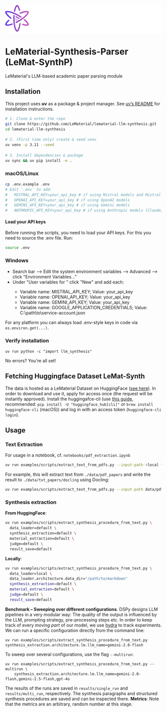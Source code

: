 ![](assets/lematerial-logo.png)

# LeMaterial-Synthesis-Parser (LeMat-SynthP)

LeMaterial's LLM-based academic paper parsing module

## Installation

This project uses **uv** as a package & project manager. See [uv’s README](https://github.com/astral-sh/uv?tab=readme-ov-file#installation) for installation instructions.

```bash
# 1. Clone & enter the repo
git clone https://github.com/LeMaterial/lematerial-llm-synthesis.git
cd lematerial-llm-synthesis

# 2. (First time only) create & seed venv
uv venv -p 3.11 --seed

# 3. Install dependencies & package
uv sync && uv pip install -e .
```

### macOS/Linux

```bash
cp .env.example .env
# Edit `.env` to add:
#   MISTRAL_API_KEY=your_api_key # if using Mistral models and Mistral OCR
#   OPENAI_API_KEY=your_api_key # if using OpenAI models
#   GEMINI_API_KEY=your_api_key # if using Gemini models
#   ANTHROPIC_API_KEY=your_api_key # if using Anthropic models (Claude, image extraction)
```

#### Load your API keys

Before running the scripts, you need to load your API keys. For this you need to source the .env file. Run:

```bash
source .env
```

### Windows

- Search bar --> Edit the system environment variables --> Advanced --> click "Environment Variables..."
- Under "User variables for <your-username>" click "New" and add each:
  - Variable name: MISTRAL_API_KEY; Value: your_api_key
  - Variable name: OPENAI_API_KEY; Value: your_api_key
  - Variable name: GEMINI_API_KEY; Value: your_api_key
  - Variable name: GOOGLE_APPLICATION_CREDENTIALS; Value: C:\path\to\service-account.json

For any platform you can always load .env-style keys in code via `os.environ.get(...)`.

### Verify installation

```
uv run python -c "import llm_synthesis"
```

No errors? You're all set!

## Fetching Huggingface Dataset LeMat-Synth

The data is hosted as a LeMaterial Dataset on HuggingFace ([see here](https://huggingface.co/datasets/LeMaterial/LeMat-Synth/settings)).
In order to download and use it, apply for access once (the request will be instantly approved). Install the huggingafce-cli (use [this guide](https://huggingface.co/docs/huggingface_hub/en/guides/cli), recommended: `pip install -U "huggingface_hub[cli]"` or `brew install huggingface-cli` (macOS)) and log in with an access token (`huggingface-cli login`).

## Usage

### Text Extraction

For usage in a notebook, cf. `notebooks/pdf_extraction.ipynb`

```sh
uv run examples/scripts/extract_text_from_pdfs.py --input-path <local folder containing the pdfs> --output-path <local folder where the extracted text will be saved> --process <"docling" or "mistral">
```

For example, this will extract text from `./data/pdf_papers` and write the result to `./data/txt_papers/docling` using Docling:

```sh
uv run examples/scripts/extract_text_from_pdfs.py --input-path data/pdf_papers --output-path data/txt_papers/docling --process docling
```

### Synthesis extraction

**From HuggingFace**:
```sh
uv run examples/scripts/extract_synthesis_procedure_from_text.py \
  data_loader=default \
  synthesis_extraction=default \
  material_extraction=default \
  judge=default \
  result_save=default
```

**Locally**:
```sh
uv run examples/scripts/extract_synthesis_procedure_from_text.py \
  data_loader=local \
  data_loader.architecture.data_dir="/path/to/markdown"
  synthesis_extraction=default \
  material_extraction=default \
  judge=default \
  result_save=default
```

**Benchmark – Sweeping over different configurations**. DSPy designs LLM pipelines in a very modular way: The quality of the output is influenced by the LLM, prompting strategy, pre-processing steps etc.
In order to keep track of every _moving part_ of our model, we use [hydra](https://hydra.cc/) to track experiments. We can run a specific configuration directly from the command line:

```
uv run examples/scripts/extract_synthesis_procedure_from_text.py synthesis_extraction.architecture.lm.llm_name=gemini-2.0-flash
```

To sweep over several configurations, use the flag `--multirun`:

```
uv run examples/scripts/extract_synthesis_procedure_from_text.py --multirun \
    synthesis_extraction.architecture.lm.llm_name=gemini-2.0-flash,gemini-2.5-flash,gpt-4o
```

The results of the runs are saved in `results/single_run` and `results/multi_run`, respectively. The synthesis paragraphs and structured synthesis procedures are saved and can be inspected there.
**Metrics**: Note that the metrics are an arbitrary, random number at this stage.
